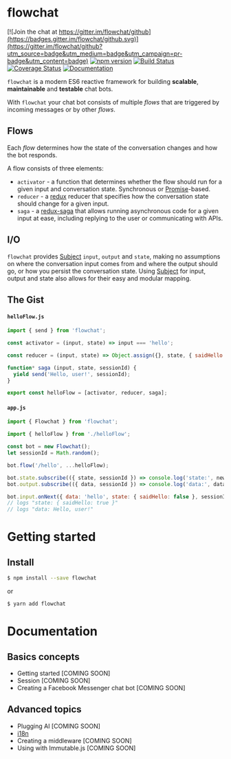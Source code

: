 # flowchat

[![Join the chat at https://gitter.im/flowchat/github](https://badges.gitter.im/flowchat/github.svg)](https://gitter.im/flowchat/github?utm_source=badge&utm_medium=badge&utm_campaign=pr-badge&utm_content=badge)
[![npm version](https://img.shields.io/npm/v/flowchat.svg?style=flat-square)](https://www.npmjs.com/package/flowchat)
[![Build Status](https://travis-ci.org/maciejzasada/flowchat.svg?branch=develop)](https://travis-ci.org/maciejzasada/flowchat)
[![Coverage Status](https://coveralls.io/repos/github/maciejzasada/flowchat/badge.svg?branch=develop)](https://coveralls.io/github/maciejzasada/flowchat?branch=develop)
[![Documentation](https://doc.esdoc.org/github.com/maciejzasada/flowchat/badge.svg)](https://doc.esdoc.org/github.com/maciejzasada/flowchat/)

`flowchat` is a modern ES6 reactive framework for building **scalable**, **maintainable** and **testable** chat bots.

With `flowchat` your chat bot consists of multiple *flows* that are triggered by incoming messages or by other *flows*.

## Flows

Each *flow* determines how the state of the conversation changes and how the bot responds.

A flow consists of three elements:

* `activator` - a function that determines whether the flow should run for a given input and conversation state. Synchronous or [Promise](https://developer.mozilla.org/docs/Web/JavaScript/Reference/Global_Objects/Promise)-based.
* `reducer` - a [redux](https://github.com/reactjs/redux) reducer that specifies how the conversation state should change for a given input.
* `saga` - a [redux-saga](https://github.com/redux-saga/redux-saga) that allows running asynchronous code for a given input at ease, including replying to the user or communicating with APIs.

## I/O

`flowchat` provides [Subject](http://reactivex.io/documentation/subject.html) `input`, `output` and `state`, making no assumptions on where the conversation input comes from and where the output should go, or how you persist the conversation state. Using [Subject](http://reactivex.io/documentation/subject.html) for input, output and state also allows for their easy and modular mapping.

## The Gist

#### `helloFlow.js`

```javascript
import { send } from 'flowchat';

const activator = (input, state) => input === 'hello';

const reducer = (input, state) => Object.assign({}, state, { saidHello: true });

function* saga (input, state, sessionId) {
  yield send('Hello, user!', sessionId);
}

export const helloFlow = [activator, reducer, saga];
```

#### `app.js`

```javascript
import { Flowchat } from 'flowchat';

import { helloFlow } from './helloFlow';

const bot = new Flowchat();
let sessionId = Math.random();

bot.flow('/hello', ...helloFlow);

bot.state.subscribe(({ state, sessionId }) => console.log('state:', newState));
bot.output.subscribe(({ data, sessionId }) => console.log('data:', data));

bot.input.onNext({ data: 'hello', state: { saidHello: false }, sessionId });
// logs "state: { saidHello: true }"
// logs "data: Hello, user!"

```

# Getting started

## Install

```sh
$ npm install --save flowchat
```
or

```sh
$ yarn add flowchat
```

# Documentation

## Basics concepts

* Getting started [COMING SOON]
* Session [COMING SOON]
* Creating a Facebook Messenger chat bot [COMING SOON]

## Advanced topics

* Plugging AI [COMING SOON]
* [i18n](docs/I18N.md)
* Creating a middleware [COMING SOON]
* Using with Immutable.js [COMING SOON]
